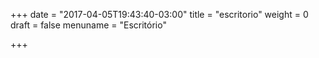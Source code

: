 +++
date = "2017-04-05T19:43:40-03:00"
title = "escritorio"
weight = 0
draft = false
menuname = "Escritório"

+++

